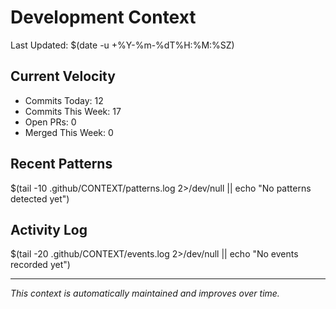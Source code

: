 # Development Context

Last Updated: $(date -u +%Y-%m-%dT%H:%M:%SZ)

## Current Velocity
- Commits Today: 12
- Commits This Week: 17
- Open PRs: 0
- Merged This Week: 0

## Recent Patterns
$(tail -10 .github/CONTEXT/patterns.log 2>/dev/null || echo "No patterns detected yet")

## Activity Log
$(tail -20 .github/CONTEXT/events.log 2>/dev/null || echo "No events recorded yet")

---
*This context is automatically maintained and improves over time.*
